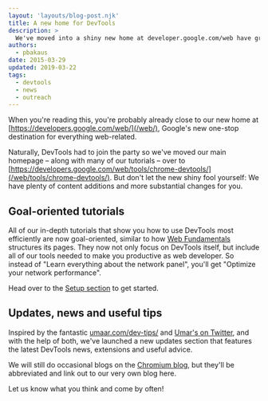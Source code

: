 ```yaml
---
layout: 'layouts/blog-post.njk'
title: A new home for DevTools
description: >
  We've moved into a shiny new home at developer.google.com/web have great new tutorials and tips for you.
authors:
  - pbakaus
date: 2015-03-29
updated: 2019-03-22
tags:
  - devtools
  - news
  - outreach
---
```


When you're reading this, you're probably already close to our new home at [https://developers.google.com/web/](/web/), Google's new one-stop destination for everything web-related.

Naturally, DevTools had to join the party so we've moved our main homepage – along with many of our tutorials – over to [https://developers.google.com/web/tools/chrome-devtools/](/web/tools/chrome-devtools/). But don't let the new shiny fool yourself: We have plenty of content additions and more substantial changes for you.

## Goal-oriented tutorials

All of our in-depth tutorials that show you how to use DevTools most efficiently are now goal-oriented, similar to how [Web Fundamentals](/web/fundamentals) structures its pages. They now not only focus on DevTools itself, but include all of our tools needed to make you productive as web developer. So instead of "Learn everything about the network panel", you'll get "Optimize your network performance".

Head over to the [Setup section](/web/tools/setup/) to get started.

## Updates, news and useful tips

Inspired by the fantastic [umaar.com/dev-tips/](https://umaar.com/dev-tips/) and [Umar's on Twitter](https://twitter.com/umaar), and with the help of both, we've launched a new updates section that features the latest DevTools news, extensions and useful advice.

We will still do occasional blogs on the [Chromium blog](https://blog.chromium.org/), but they'll be abbreviated and link out to our very own blog here.

Let us know what you think and come by often!

